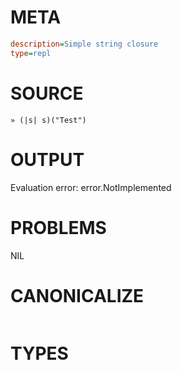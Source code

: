 # META
~~~ini
description=Simple string closure
type=repl
~~~
# SOURCE
~~~roc
» (|s| s)("Test")
~~~
# OUTPUT
Evaluation error: error.NotImplemented
# PROBLEMS
NIL
# CANONICALIZE
~~~clojure
~~~
# TYPES
~~~clojure
~~~
